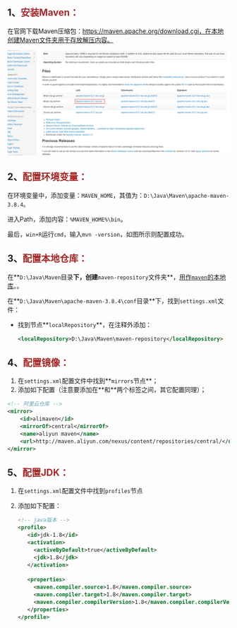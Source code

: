 ## 1、<span style="color:brown">安装Maven：</span>

在官网下载Maven压缩包：https://maven.apache.org/download.cgi，在本地创建Maven文件夹用于存放解压内容。

![image-20240628011746966](https://raw.githubusercontent.com/root-bine/image/main/Typora-image/Maven_Configuration.png)



## 2、<span style="color:brown">配置环境变量：</span>

在环境变量中，添加变量：`MAVEN_HOME`，其值为：`D:\Java\Maven\apache-maven-3.8.4`。

进入Path，添加内容：`%MAVEN_HOME%\bin`。

最后，`win+R`运行`cmd`，输入`mvn -version`，如图所示则配置成功。



## 3、<span style="color:brown">配置本地仓库：</span>

在**`D:\Java\Maven`目录**下，创建**`maven-repository`文件夹**，<u>用作`maven`的本地库</u>。。

在**`D:\Java\Maven\apache-maven-3.8.4\conf`目录**下，找到`settings.xml`文件：

- 找到节点**`localRepository`**，在注释外添加：

  ```xml
  <localRepository>D:\Java\Maven\maven-repository</localRepository>
  ```



## 4、<span style="color:brown">配置镜像：</span>

1. 在`settings.xml`配置文件中找到**`mirrors`节点**；
2. 添加如下配置（注意要添加在**<mirrors>和</mirrors>**两个标签之间，其它配置同理）；

```xml
<!-- 阿里云仓库 -->
<mirror>
	<id>alimaven</id>
	<mirrorOf>central</mirrorOf>
	<name>aliyun maven</name>
	<url>http://maven.aliyun.com/nexus/content/repositories/central/</url>
</mirror>
```



## 5、<span style="color:brown">配置JDK：</span>

1. 在`settings.xml`配置文件中找到`profiles`节点

2. 添加如下配置：

   ```xml
   <!-- java版本 --> 
   <profile>
   	  <id>jdk-1.8</id>
   	  <activation>
   		<activeByDefault>true</activeByDefault>
   		<jdk>1.8</jdk>
   	  </activation>
   
   	  <properties>
   		<maven.compiler.source>1.8</maven.compiler.source>
   		<maven.compiler.target>1.8</maven.compiler.target>
   		<maven.compiler.compilerVersion>1.8</maven.compiler.compilerVersion>
   	  </properties>
   </profile>
   ```

   
